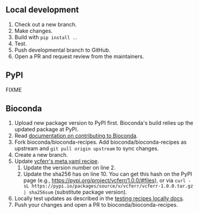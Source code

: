 ## Local development

1. Check out a new branch. 
1. Make changes. 
1. Build with `pip install .`. 
1. Test.
1. Push developmental branch to GitHub.
1. Open a PR and request review from the maintainers.

## PyPI

FIXME

## Bioconda

1. Upload new package version to PyPI first. Bioconda's build relies up the updated package at PyPI.
1. Read [documentation on contributing to Bioconda](https://bioconda.github.io/contributor/index.html).
1. Fork bioconda/bioconda-recipes. Add bioconda/bioconda-recipes as upstream and `git pull origin upstream` to sync changes.
1. Create a new branch.
1. Update [vcferr's meta.yaml recipe](https://github.com/bioconda/bioconda-recipes/blob/master/recipes/vcferr/meta.yaml).
   1. Update the version number on line 2. 
   2. Update the sha256 has on line 10. You can get this hash on the PyPI page (e.g., https://pypi.org/project/vcferr/1.0.0/#files), or via `curl -sL https://pypi.io/packages/source/v/vcferr/vcferr-1.0.0.tar.gz | sha256sum` (substitute package version).
1. Locally test updates as described in the [testing recipes locally docs](https://bioconda.github.io/contributor/building-locally.html).
1. Push your changes and open a PR to bioconda/bioconda-recipes.